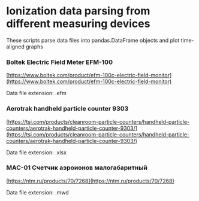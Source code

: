 # Ionization data parsing from different measuring devices
These scripts parse data files into pandas.DataFrame objects and plot time-aligned graphs

### Boltek Electric Field Meter EFM-100
[https://www.boltek.com/product/efm-100c-electric-field-monitor](https://www.boltek.com/product/efm-100c-electric-field-monitor)

Data file extension: .efm

### Aerotrak handheld particle counter 9303
[https://tsi.com/products/cleanroom-particle-counters/handheld-particle-counters/aerotrak-handheld-particle-counter-9303/](https://tsi.com/products/cleanroom-particle-counters/handheld-particle-counters/aerotrak-handheld-particle-counter-9303/)

Data file extension: .xlsx

### МАС-01 Счетчик аэроионов малогабаритный
[https://ntm.ru/products/70/7268](https://ntm.ru/products/70/7268)

Data file extension: .mwd
